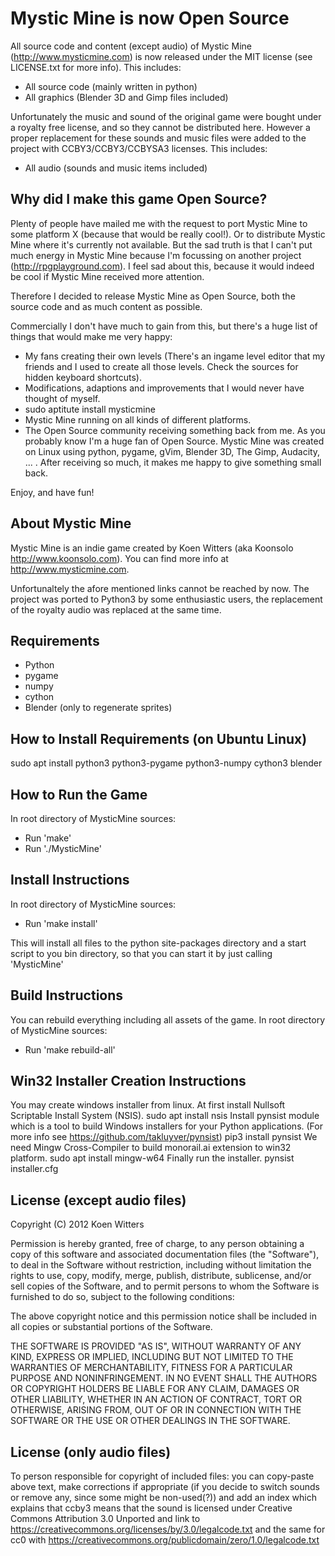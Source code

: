 Mystic Mine is now Open Source
==============================

All source code and content (except audio) of Mystic Mine (http://www.mysticmine.com) 
is now released under the MIT license (see LICENSE.txt for more info).  This 
includes:
- All source code (mainly written in python)
- All graphics (Blender 3D and Gimp files included)

Unfortunately the music and sound of the original game were bought under a royalty 
free license, and so they cannot be distributed here. However a proper replacement 
for these sounds and music files were added to the project with CCBY3/CCBY3/CCBYSA3 
licenses. This includes:
- All audio (sounds and music items included)


Why did I make this game Open Source?
-------------------------------------

Plenty of people have mailed me with the request to port Mystic Mine to some
platform X (because that would be really cool!). Or to distribute Mystic Mine
where it's currently not available. But the sad truth is that I can't
put much energy in Mystic Mine because I'm focussing on another project
(http://rpgplayground.com). I feel sad about this, because it would indeed be
cool if Mystic Mine received more attention.

Therefore I decided to release Mystic Mine as Open Source, both the source code
and as much content as possible. 

Commercially I don't have much to gain from this, but there's a huge list of
things that would make me very happy:
- My fans creating their own levels (There's an ingame level editor that my
  friends and I used to create all those levels. Check the sources for hidden
  keyboard shortcuts).
- Modifications, adaptions and improvements that I would never have thought of
  myself.
- sudo aptitute install mysticmine
- Mystic Mine running on all kinds of different platforms.
- The Open Source community receiving something back from me. As you probably
  know I'm a huge fan of Open Source. Mystic Mine was created on Linux using
  python, pygame, gVim, Blender 3D, The Gimp, Audacity, ... . After receiving
  so much, it makes me happy to give something small back.

Enjoy, and have fun!


About Mystic Mine
-----------------
Mystic Mine is an indie game created by Koen Witters (aka Koonsolo http://www.koonsolo.com). 
You can find more info at http://www.mysticmine.com.

Unfortunaltely the afore mentioned links cannot be reached by now. 
The project was ported to Python3 by some enthusiastic users, the 
replacement of the royalty audio was replaced at the same time.


Requirements
------------
- Python
- pygame
- numpy
- cython
- Blender (only to regenerate sprites)


How to Install Requirements (on Ubuntu Linux)
---------------------------------------------
sudo apt install python3 python3-pygame python3-numpy cython3 blender


How to Run the Game
-------------------
In root directory of MysticMine sources:
- Run 'make'
- Run './MysticMine'


Install Instructions
--------------------
In root directory of MysticMine sources:
- Run 'make install'

This will install all files to the python site-packages directory and a start
script to you bin directory, so that you can start it by just calling
'MysticMine'


Build Instructions
------------------
You can rebuild everything including all assets of the game. In root directory
of MysticMine sources:
- Run 'make rebuild-all'


Win32 Installer Creation Instructions
-------------------------------------
You may create windows installer from linux. At first install Nullsoft 
Scriptable Install System (NSIS).
sudo apt install nsis
Install pynsist module which is a tool to build Windows installers for your 
Python applications. (For more info see https://github.com/takluyver/pynsist)
pip3 install pynsist
We need Mingw Cross-Compiler to build monorail.ai extension to win32 platform.
sudo apt install mingw-w64
Finally run the installer.
pynsist installer.cfg

License (except audio files)
----------------------------

Copyright (C) 2012 Koen Witters

Permission is hereby granted, free of charge, to any person obtaining a copy of this software and associated documentation files (the "Software"), to deal in the Software without restriction, including without limitation the rights to use, copy, modify, merge, publish, distribute, sublicense, and/or sell copies of the Software, and to permit persons to whom the Software is furnished to do so, subject to the following conditions:

The above copyright notice and this permission notice shall be included in all copies or substantial portions of the Software.

THE SOFTWARE IS PROVIDED "AS IS", WITHOUT WARRANTY OF ANY KIND, EXPRESS OR IMPLIED, INCLUDING BUT NOT LIMITED TO THE WARRANTIES OF MERCHANTABILITY, FITNESS FOR A PARTICULAR PURPOSE AND NONINFRINGEMENT. IN NO EVENT SHALL THE AUTHORS OR COPYRIGHT HOLDERS BE LIABLE FOR ANY CLAIM, DAMAGES OR OTHER LIABILITY, WHETHER IN AN ACTION OF CONTRACT, TORT OR OTHERWISE, ARISING FROM, OUT OF OR IN CONNECTION WITH THE SOFTWARE OR THE USE OR OTHER DEALINGS IN THE SOFTWARE.

License (only audio files)
--------------------------

To person responsible for copyright of included files: you can copy-paste above text, make corrections if appropriate (if you decide to switch sounds or remove any, since some might be non-used(?)) and add an index which explains that ccby3 means that the sound is licensed under Creative Commons Attribution 3.0 Unported and link to https://creativecommons.org/licenses/by/3.0/legalcode.txt and the same for cc0 with https://creativecommons.org/publicdomain/zero/1.0/legalcode.txt
